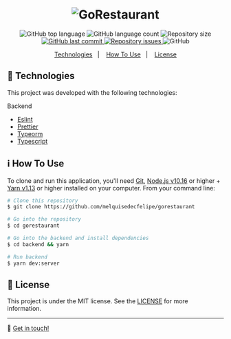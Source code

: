 <h1 align="center">
  <img alt="GoRestaurant" src="https://res.cloudinary.com/dtifsqadc/image/upload/v1593630059/logo_rgbnxa.svg" />
</h1>

<p align="center">
  <img alt="GitHub top language" src="https://img.shields.io/github/languages/top/melquisedecfelipe/gorestaurant.svg">

  <img alt="GitHub language count" src="https://img.shields.io/github/languages/count/melquisedecfelipe/gorestaurant.svg">

  <img alt="Repository size" src="https://img.shields.io/github/repo-size/melquisedecfelipe/gorestaurant.svg">

  <a href="https://github.com/melquisedecfelipe/gorestaurant/commits/master">
    <img alt="GitHub last commit" src="https://img.shields.io/github/last-commit/melquisedecfelipe/gorestaurant.svg">
  </a>

  <a href="https://github.com/melquisedecfelipe/gorestaurant/issues">
    <img alt="Repository issues" src="https://img.shields.io/github/issues/melquisedecfelipe/gorestaurant.svg">
  </a>

  <img alt="GitHub" src="https://img.shields.io/github/license/melquisedecfelipe/gorestaurant.svg">
</p>

<p align="center">
  <a href="#rocket-technologies">Technologies</a>&nbsp;&nbsp;&nbsp;|&nbsp;&nbsp;&nbsp;
  <a href="#information_source-how-to-use">How To Use</a>&nbsp;&nbsp;&nbsp;|&nbsp;&nbsp;&nbsp;
  <a href="#memo-license">License</a>
</p>

## :rocket: Technologies

This project was developed with the following technologies:

Backend

- [Eslint](https://eslint.org/)
- [Prettier](https://prettier.io/)
- [Typeorm](https://typeorm.io/)
- [Typescript](https://www.typescriptlang.org/)

## :information_source: How To Use

To clone and run this application, you'll need [Git](https://git-scm.com), [Node.js v10.16](https://nodejs.org/) or higher + [Yarn v1.13](https://yarnpkg.com/) or higher installed on your computer. From your command line:

```bash
# Clone this repository
$ git clone https://github.com/melquisedecfelipe/gorestaurant

# Go into the repository
$ cd gorestaurant

# Go into the backend and install dependencies
$ cd backend && yarn

# Run backend
$ yarn dev:server
```

## :memo: License

This project is under the MIT license. See the [LICENSE](https://github.com/melquisedecfelipe/gorestaurant/blob/master/LICENSE) for more information.

---

:wave: [Get in touch!](https://www.linkedin.com/in/melquisedecfelipe/)